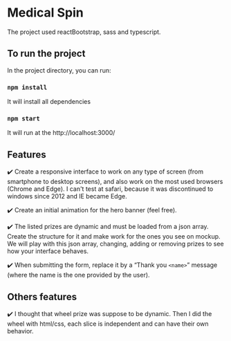 # Medical Spin

The project used reactBootstrap, sass and typescript.

## To run the project

In the project directory, you can run:

### `npm install`

It will install all dependencies

### `npm start`

It will run at the http://localhost:3000/ 

## Features
:heavy_check_mark: Create a responsive interface to work on any type of screen (from smartphone to desktop screens), and also work on the most used browsers (Chrome and Edge). I can't test at safari, because it was discontinued to windows since 2012 and IE became Edge. 

:heavy_check_mark: Create an initial animation for the hero banner (feel free).

:heavy_check_mark: The listed prizes are dynamic and must be loaded from a json array. Create the structure for it and make work for the ones you see on mockup. We will play with this json array, changing, adding or removing prizes to see how your interface behaves.

:heavy_check_mark: When submitting the form, replace it by a “Thank you `<name>`” message (where the
name is the one provided by the user).

## Others features

:heavy_check_mark: I thought that wheel prize was suppose to be dynamic. Then I did the wheel with html/css, each slice is independent and can have their own behavior. 